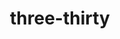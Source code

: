 ---
layout: smileys&emotion
title: three-thirty
emoji: three_thirty
permalink: 🕞.html
image: assets/img/3moji/three_thirty.png
---